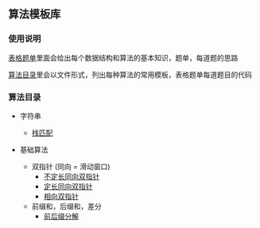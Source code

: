 ## 算法模板库

### 使用说明

[表格题单](https://docs.google.com/spreadsheets/d/1-8uiWZgGRc4NgLgGnXCCuTpaJyqXYh5K7YWHCNxqJkg/edit#gid=635571784)里面会给出每个数据结构和算法的基本知识，题单，每道题的思路

[算法目录](#算法目录)里会以文件形式，列出每种算法的常用模板，表格题单每道题目的代码

### 算法目录

- 字符串
    - [栈匹配](./strings/stack_match.cpp)

- 基础算法
    - 双指针 (同向 = 滑动窗口)
        - [不定长同向双指针](./basis/two_pointer/same_direction.cpp)
        - [定长同向双指针](./basis/two_pointer/sliding_window.cpp)
        - [相向双指针](./basis/two_pointer/opposite_direction.cpp)
    - 前缀和，后缀和，差分
        - [前后缀分解](./basis/pre_suf_diff/prefix_suffix_division.cpp)


